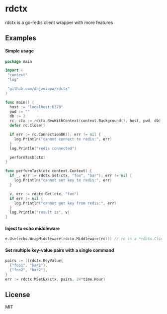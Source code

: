 # rdctx

rdctx is a go-redis client wrapper with more features

## Examples

#### Simple usage

```go
package main

import (
 "context"
 "log"

 "github.com/dnjooiopa/rdctx"
)

func main() {
  host := "localhost:6379"
  pwd := ""
  db := 3
  rc, ctx := rdctx.NewWithContext(context.Background(), host, pwd, db)
  defer rc.Close()

  if err := rc.ConnectionOK(); err != nil {
    log.Println("cannot connect to redis:", err)
  }
  log.Println("redis connected")

  performTask(ctx)
}

func performTask(ctx context.Context) {
  if _, err := rdctx.Set(ctx, "foo", "bar"); err != nil {
    log.Println("cannot set key to redis:", err)
  }

  v, err := rdctx.Get(ctx, "foo")
  if err != nil {
    log.Println("cannot get key from redis:", err)
  }
  log.Println("result is", v)
}
```

#### Inject to echo middleware

```go
e.Use(echo.WrapMiddleware(rdctx.Middleware(rc))) // rc is a *rdctx.Client
```

#### Set multiple key-value pairs with a single command

```go
pairs := []rdctx.KeyValue{
  {"foo1", "bar1"},
  {"foo2", "bar2"},
}
err := rdctx.MSetEx(ctx, pairs, 24*time.Hour)
```

## License

MIT
